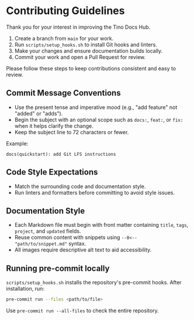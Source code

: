 # Contributing Guidelines

Thank you for your interest in improving the Tino Docs Hub.

1. Create a branch from `main` for your work.
2. Run `scripts/setup_hooks.sh` to install Git hooks and linters.
3. Make your changes and ensure documentation builds locally.
4. Commit your work and open a Pull Request for review.

Please follow these steps to keep contributions consistent and easy to review.

## Commit Message Conventions

- Use the present tense and imperative mood (e.g., "add feature" not "added" or "adds").
- Begin the subject with an optional scope such as `docs:`, `feat:`, or `fix:` when it helps clarify the change.
- Keep the subject line to 72 characters or fewer.

Example:

```
docs(quickstart): add Git LFS instructions
```

## Code Style Expectations

- Match the surrounding code and documentation style.
- Run linters and formatters before committing to avoid style issues.

## Documentation Style

- Each Markdown file must begin with front matter containing `title`, `tags`, `project`, and `updated` fields.
- Reuse common content with snippets using `--8<-- "path/to/snippet.md"` syntax.
- All images require descriptive alt text to aid accessibility.

## Running pre-commit locally

`scripts/setup_hooks.sh` installs the repository's pre-commit hooks. After installation, run:

```bash
pre-commit run --files <path/to/file>
```

Use `pre-commit run --all-files` to check the entire repository.
